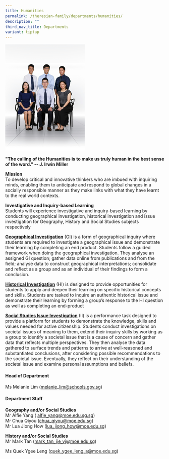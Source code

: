 ```yaml
---
title: Humanities
permalink: /theresian-family/departments/humanities/
description: ""
third_nav_title: Departments
variant: tiptap
---
```

<p></p>
<p></p>
<div class="isomer-image-wrapper">
<img style="width: 50%;" height="auto" width="100%" alt="" src="/images/2025 Staff Photos/Humanities.jpg">
</div>
<p><strong>"The calling of the Humanities is to make us truly human in the best sense of the word."&nbsp;-- J. Irwin Miller</strong>
</p>
<p><strong>Mission<br></strong>To develop critical and innovative thinkers
who are imbued with inquiring minds, enabling them to anticipate and respond
to global changes in a socially responsible manner as they make links with
what they have learnt to the real world contexts.</p>
<p><strong>Investigative and Inquiry-based Learning<br></strong>Students
will experience investigative and inquiry-based learning by conducting
geographical investigation, historical investigation and issue investigation
for Geography, History and Social Studies subjects respectively</p>
<p><strong><u>Geographical Investigation</u></strong>&nbsp;(GI) is a form
of geographical inquiry where students are required to investigate a geographical
issue and demonstrate their learning by completing an end product. Students
follow a guided framework when doing the geographical investigation. They
analyse an assigned GI question; gather data online from publications and
from the field; analyse data to construct geographical interpretations;
consolidate and reflect as a group and as an individual of their findings
to form a conclusion.</p>
<p><strong><u>Historical Investigation</u></strong>&nbsp;(HI) is designed
to provide opportunities for students to apply and deepen their learning
on specific historical concepts and skills. Students are tasked to inquire
an authentic historical issue and demonstrate their learning by forming
a group’s response to the HI question as well as completing an end-product</p>
<p><strong><u>Social Studies Issue Investigation</u></strong>&nbsp;(II) is
a performance task designed to provide a platform for students to demonstrate
the knowledge, skills and values needed for active citizenship. Students
conduct investigations on societal issues of meaning to them, extend their
inquiry skills by working as a group to identify a societal issue that
is a cause of concern and gather data that reflects multiple perspectives.
They then analyse the data gathered to surface trends and patterns to arrive
at well-reasoned and substantiated conclusions, after considering possible
recommendations to the societal issue. Eventually, they reflect on their
understanding of the societal issue and examine personal assumptions and
beliefs.</p>
<h4><strong>Head of Department</strong></h4>
<p>Ms Melanie Lim (<a href="mailto:melanie_lim@schools.gov.sg" rel="noopener noreferrer nofollow" target="_blank">melanie_lim@schools.gov.sg</a>)</p>
<h4><strong>Department Staff</strong></h4>
<p><strong>Geography and/or Social Studies<br></strong>Mr Alfie Yang (
<a href="mailto:alfie_yang@moe.edu.sg.sg" rel="noopener noreferrer nofollow" target="_blank">alfie_yang@moe.edu.sg.sg</a>)
<br>Mr Chua Qiyou&nbsp;(<a href="mailto:chua_qiyou@moe.edu.sg" rel="noopener noreferrer nofollow" target="_blank">chua_qiyou@moe.edu.sg</a>)
<br>Mr Lua Jiong How&nbsp;(<a href="mailto:lua_jiong_how@moe.edu.sg" rel="noopener noreferrer nofollow" target="_blank">lua_jiong_how@moe.edu.sg</a>)
<br>
</p>
<p><strong>History and/or Social Studies<br></strong>Mr Mark Tan (<a href="mailto:mark_tan_jie-yi@moe.edu.sg" rel="noopener noreferrer nofollow" target="_blank">mark_tan_jie_yi@moe.edu.sg</a>)</p>
<p>Ms Quek Ygee Leng (<a href="mailto:quek_ygee_leng_a@moe.edu.sg" rel="noopener noreferrer nofollow" target="_blank">quek_ygee_leng_a@moe.edu.sg</a>)</p>